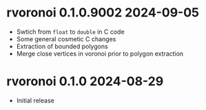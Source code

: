 
# rvoronoi 0.1.0.9002  2024-09-05

* Swtich from `float` to `double` in C code
* Some general cosmetic C changes
* Extraction of bounded polygons
* Merge close vertices in voronoi prior to polygon extraction


# rvoronoi 0.1.0  2024-08-29

* Initial release
